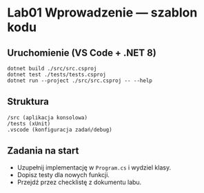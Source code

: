 # Lab01 Wprowadzenie — szablon kodu

## Uruchomienie (VS Code + .NET 8)
```pwsh
dotnet build ./src/src.csproj
dotnet test ./tests/tests.csproj
dotnet run --project ./src/src.csproj -- --help
```

## Struktura
```
/src (aplikacja konsolowa)
/tests (xUnit)
.vscode (konfiguracja zadań/debug)
```

## Zadania na start
- Uzupełnij implementację w `Program.cs` i wydziel klasy.
- Dopisz testy dla nowych funkcji.
- Przejdź przez checklistę z dokumentu labu.

